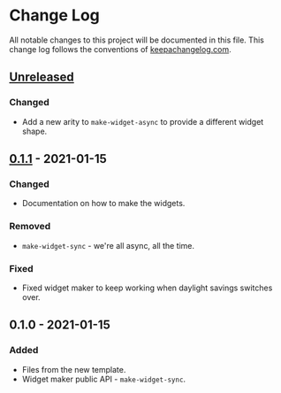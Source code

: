 # Change Log
All notable changes to this project will be documented in this file. This change log follows the conventions of [keepachangelog.com](http://keepachangelog.com/).

## [Unreleased]
### Changed
- Add a new arity to `make-widget-async` to provide a different widget shape.

## [0.1.1] - 2021-01-15
### Changed
- Documentation on how to make the widgets.

### Removed
- `make-widget-sync` - we're all async, all the time.

### Fixed
- Fixed widget maker to keep working when daylight savings switches over.

## 0.1.0 - 2021-01-15
### Added
- Files from the new template.
- Widget maker public API - `make-widget-sync`.

[Unreleased]: https://github.com/your-name/google-translate/compare/0.1.1...HEAD
[0.1.1]: https://github.com/your-name/google-translate/compare/0.1.0...0.1.1

